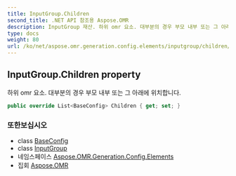 ```yaml
---
title: InputGroup.Children
second_title: .NET API 참조용 Aspose.OMR
description: InputGroup 재산. 하위 omr 요소. 대부분의 경우 부모 내부 또는 그 아래에 위치합니다.
type: docs
weight: 80
url: /ko/net/aspose.omr.generation.config.elements/inputgroup/children/
---
```

## InputGroup.Children property

하위 omr 요소. 대부분의 경우 부모 내부 또는 그 아래에 위치합니다.

```csharp
public override List<BaseConfig> Children { get; set; }
```

### 또한보십시오

* class [BaseConfig](../../../aspose.omr.generation.config/baseconfig/)
* class [InputGroup](../)
* 네임스페이스 [Aspose.OMR.Generation.Config.Elements](../../inputgroup/)
* 집회 [Aspose.OMR](../../../)



